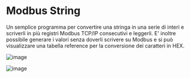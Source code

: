 # Modbus String
Un semplice programma per convertire una stringa in una serie di interi e scriverli in più registri Modbus TCP/IP consecutivi e leggerli.
E' inoltre possibile generare i valori senza doverli scrivere su Modbus e si può visualizzare una tabella reference per la conversione dei caratteri in HEX.

![image](https://github.com/IvanMazzoli/Modbus-String/assets/7896815/e0504ca5-5031-4f0a-b3d6-7eb5b81ca21b)

![image](https://github.com/IvanMazzoli/Modbus-String/assets/7896815/4ed26294-1d46-483e-9805-d42ea847aeb6)


